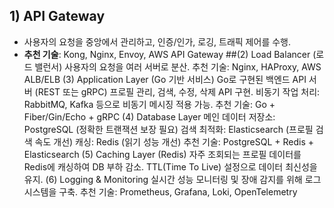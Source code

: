 ## 1) API Gateway
* 사용자의 요청을 중앙에서 관리하고, 인증/인가, 로깅, 트래픽 제어를 수행.
* **추천 기술**: Kong, Nginx, Envoy, AWS API Gateway
##(2) Load Balancer (로드 밸런서)
사용자의 요청을 여러 서버로 분산.
추천 기술: Nginx, HAProxy, AWS ALB/ELB
(3) Application Layer (Go 기반 서비스)
Go로 구현된 백엔드 API 서버 (REST 또는 gRPC)
프로필 관리, 검색, 수정, 삭제 API 구현.
비동기 작업 처리: RabbitMQ, Kafka 등으로 비동기 메시징 적용 가능.
추천 기술: Go + Fiber/Gin/Echo + gRPC
(4) Database Layer
메인 데이터 저장소: PostgreSQL (정확한 트랜잭션 보장 필요)
검색 최적화: Elasticsearch (프로필 검색 속도 개선)
캐싱: Redis (읽기 성능 개선)
추천 기술: PostgreSQL + Redis + Elasticsearch
(5) Caching Layer (Redis)
자주 조회되는 프로필 데이터를 Redis에 캐싱하여 DB 부하 감소.
TTL(Time To Live) 설정으로 데이터 최신성을 유지.
(6) Logging & Monitoring
실시간 성능 모니터링 및 장애 감지를 위해 로그 시스템을 구축.
추천 기술: Prometheus, Grafana, Loki, OpenTelemetry
